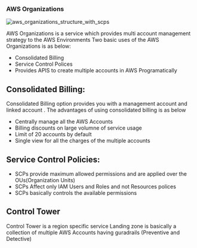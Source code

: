 ### AWS Organizations 

![aws_organizations_structure_with_scps](https://user-images.githubusercontent.com/113619300/208633012-b5b31c73-cd69-4697-9da6-03f369e4130d.jpg)


AWS Organizations is a service which provides multi account management strategy to the AWS Environments
Two basic uses of the AWS Organizations is as below:

* Consolidated Billing 
* Service Control Polices 
* Provides APIS to create multiple accounts in AWS Programatically 

## Consolidated Billing:

Consolidated Billing option provides you with a management account and linked account . The advantages of using consolidated billing is as below
* Centrally manage all the AWS Accounts
* Billing discounts on large volumne of service usage 
* Limit of 20 accounts by default 
* Single view for all the charges of the multiple accounts


## Service Control Policies:

* SCPs provide maximum allowed permissions and are applied over the OUs(Organization Units)
* SCPs Affect only IAM Users and Roles and not Resources polices 
* SCPs basically controls the available permissions

## Control Tower

Control Tower is a region specific service 
Landing zone is basically a collection of multiple AWS Accounts having guradrails (Preventive and Detective)






